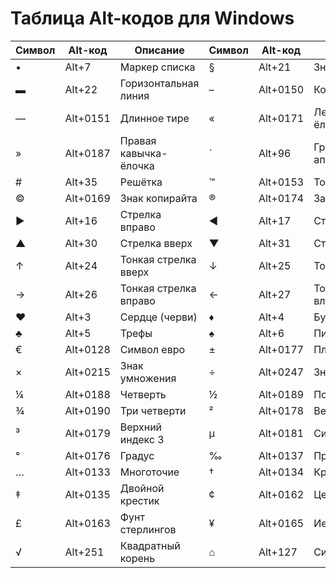 # Таблица Alt-кодов для Windows

| Символ | Alt-код  | Описание              | Символ | Alt-код  | Описание              |
|--------|----------|-----------------------|--------|----------|-----------------------|
| •      | Alt+7  | Маркер списка         | §      | Alt+21 | Знак параграфа        |
| ▬      | Alt+22 | Горизонтальная линия  | –      | Alt+0150 | Короткое тире     |
| —      | Alt+0151 | Длинное тире      | «      | Alt+0171 | Левая кавычка-ёлочка |
| »      | Alt+0187 | Правая кавычка-ёлочка| `      | Alt+96  | Гравис (обратный апостроф) |
| #      | Alt+35  | Решётка              | ™      | Alt+0153 | Торговая марка     |
| ©      | Alt+0169 | Знак копирайта       | ®      | Alt+0174 | Зарегистрированный |
| ►      | Alt+16  | Стрелка вправо       | ◄      | Alt+17  | Стрелка влево      |
| ▲      | Alt+30  | Стрелка вверх        | ▼      | Alt+31  | Стрелка вниз       |
| ↑      | Alt+24  | Тонкая стрелка вверх | ↓      | Alt+25  | Тонкая стрелка вниз |
| →      | Alt+26  | Тонкая стрелка вправо| ←      | Alt+27  | Тонкая стрелка влево |
| ♥      | Alt+3   | Сердце (черви)       | ♦      | Alt+4   | Бубны              |
| ♣      | Alt+5   | Трефы                | ♠      | Alt+6   | Пики               |
| €      | Alt+0128 | Символ евро         | ±      | Alt+0177 | Плюс-минус         |
| ×      | Alt+0215 | Знак умножения      | ÷      | Alt+0247 | Знак деления       |
| ¼      | Alt+0188 | Четверть            | ½      | Alt+0189 | Половина           |
| ¾      | Alt+0190 | Три четверти        | ²      | Alt+0178 | Верхний индекс 2   |
| ³      | Alt+0179 | Верхний индекс 3    | µ      | Alt+0181 | Символ "микро"     |
| °      | Alt+0176 | Градус              | ‰      | Alt+0137 | Промилле           |
| …      | Alt+0133 | Многоточие          | †      | Alt+0134 | Крестик (даггер)   |
| ‡      | Alt+0135 | Двойной крестик     | ¢      | Alt+0162 | Цент (американский) |
| £      | Alt+0163 | Фунт стерлингов     | ¥      | Alt+0165 | Иена               |
| √      | Alt+251  | Квадратный корень   | ⌂      | Alt+127  | Символ дома        |